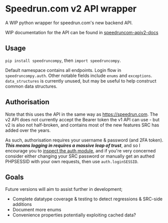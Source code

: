 # Speedrun.com v2 API wrapper

A WIP python wrapper for speedrun.com's new backend API.

WIP documentation for the API can be found in [speedruncom-apiv2-docs](https://github.com/ManicJamie/speedruncom-apiv2-docs)

## Usage
`pip install speedruncompy`, then `import speedruncompy`.

Default namespace contains all endpoints. Login flow in `speedruncompy.auth`. Other notable fields include `enums` and `exceptions`. `data_structures` is currently unused, but may be useful to help construct common data structures.

## Authorisation
Note that this uses the API in the same way as https://speedrun.com. The v2 API does not currently accept the Bearer token the v1 API can use - but v2 is also not half-broken, and contains most of the new features SRC has added over the years.

As such, authorisation requires your username & password (and 2FA token). ***This means logging in requires a massive leap of trust***, and so I encourage you to [inspect the auth module](src/speedruncompy/auth.py), and if you're very concerned consider either changing your SRC password or manually get an authed PHPSESSID with your own requests, then use `auth.loginSESSID`. 

## Goals
Future versions will aim to assist further in development;
- Complete datatype coverage & testing to detect regressions & SRC-side additions
- Document more enums
- Convenience properties potentially exploiting cached data?